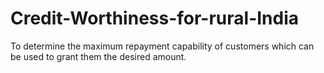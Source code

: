 # Credit-Worthiness-for-rural-India
To determine the  maximum repayment capability of customers  which can be used to grant them the desired amount.
